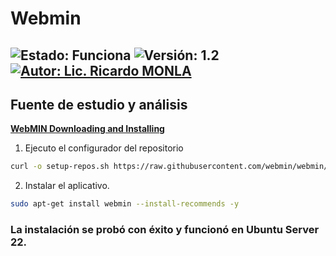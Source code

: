 # Webmin

![Estado: Funciona](https://img.shields.io/badge/Estado-Analizando-brightgreen)
![Versión: 1.2](https://img.shields.io/badge/Versión-1.4-blue)
[![Autor: Lic. Ricardo MONLA](https://img.shields.io/badge/Autor-Lic.%20Ricardo%20MONLA-orange)](mailto:rmonla@frlr.utn.edu.ar)
--------------  

## Fuente de estudio y análisis
[**WebMIN Downloading and Installing**](https://webmin.com/download/) 

1. Ejecuto el configurador del repositorio
~~~bash
curl -o setup-repos.sh https://raw.githubusercontent.com/webmin/webmin/master/setup-repos.sh && sudo sh setup-repos.sh
~~~
2. Instalar el aplicativo.
~~~bash
sudo apt-get install webmin --install-recommends -y
~~~

### La instalación se probó con éxito y funcionó en Ubuntu Server 22.
